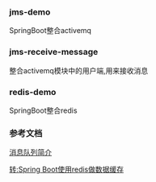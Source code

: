 ### jms-demo
SpringBoot整合activemq
### jms-receive-message
整合activemq模块中的用户端,用来接收消息
### redis-demo
SpringBoot整合redis



### 参考文档

[消息队列简介](http://note.youdao.com/noteshare?id=e27da09cf52872d267915f108c458428&sub=F735AD5B6DF744DFBD3DBE46D1BE789F)

[转:Spring Boot使用redis做数据缓存](http://www.cnblogs.com/softidea/p/5801499.html)
